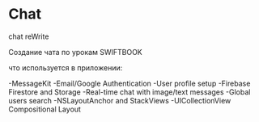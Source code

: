 # Chat
chat reWrite


Создание чата по урокам SWIFTBOOK

что используется в приложении:

-MessageKit
-Email/Google Authentication
-User profile setup
-Firebase Firestore and Storage
-Real-time chat with image/text messages
-Global users search
-NSLayoutAnchor and StackViews
-UICollectionView Compositional Layout
